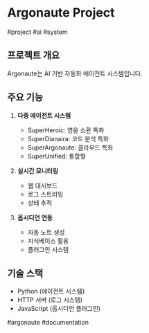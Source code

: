 # Argonaute Project

#project #ai #system

## 프로젝트 개요

Argonaute는 AI 기반 자동화 에이전트 시스템입니다.

## 주요 기능

1. **다중 에이전트 시스템**
   - SuperHeroic: 영웅 소환 특화
   - SuperDianaira: 코드 분석 특화
   - SuperArgonaute: 클라우드 특화
   - SuperUnified: 통합형

2. **실시간 모니터링**
   - 웹 대시보드
   - 로그 스트리밍
   - 상태 추적

3. **옵시디언 연동**
   - 자동 노트 생성
   - 지식베이스 활용
   - 플러그인 시스템

## 기술 스택

- Python (에이전트 시스템)
- HTTP 서버 (로그 시스템)
- JavaScript (옵시디언 플러그인)

#argonaute #documentation
